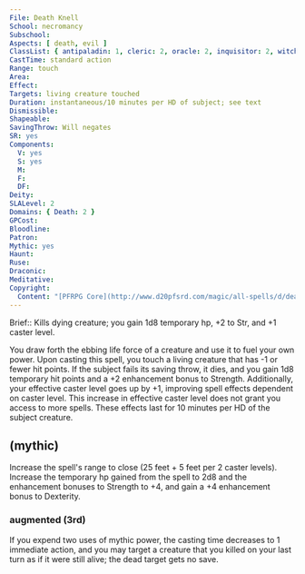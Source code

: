 ```yaml
---
File: Death Knell
School: necromancy
Subschool: 
Aspects: [ death, evil ]
ClassList: { antipaladin: 1, cleric: 2, oracle: 2, inquisitor: 2, witch: 2, spiritualist: 2 }
CastTime: standard action
Range: touch
Area: 
Effect: 
Targets: living creature touched
Duration: instantaneous/10 minutes per HD of subject; see text
Dismissible: 
Shapeable: 
SavingThrow: Will negates
SR: yes
Components:
  V: yes
  S: yes
  M: 
  F: 
  DF: 
Deity: 
SLALevel: 2
Domains: { Death: 2 }
GPCost: 
Bloodline: 
Patron: 
Mythic: yes
Haunt: 
Ruse: 
Draconic: 
Meditative: 
Copyright:
  Content: "[PFRPG Core](http://www.d20pfsrd.com/magic/all-spells/d/death-knell)"
---
```

Brief:: Kills dying creature; you gain 1d8 temporary hp, +2 to Str, and +1 caster level.

You draw forth the ebbing life force of a creature and use it to fuel your own power. Upon casting this spell, you touch a living creature that has -1 or fewer hit points. If the subject fails its saving throw, it dies, and you gain 1d8 temporary hit points and a +2 enhancement bonus to Strength. Additionally, your effective caster level goes up by +1, improving spell effects dependent on caster level. This increase in effective caster level does not grant you access to more spells. These effects last for 10 minutes per HD of the subject creature.


## (mythic)

Increase the spell's range to close (25 feet + 5 feet per 2 caster levels). Increase the temporary hp gained from the spell to 2d8 and the enhancement bonuses to Strength to +4, and gain a +4 enhancement bonus to Dexterity.


### augmented (3rd)

If you expend two uses of mythic power, the casting time decreases to 1 immediate action, and you may target a creature that you killed on your last turn as if it were still alive; the dead target gets no save.

